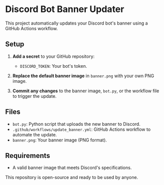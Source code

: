 # Discord Bot Banner Updater

This project automatically updates your Discord bot's banner using a GitHub Actions workflow.

## Setup

1. **Add a secret** to your GitHub repository:
   - `DISCORD_TOKEN`: Your bot's token.

2. **Replace the default banner image** in `banner.png` with your own PNG image.

3. **Commit any changes** to the banner image, `bot.py`, or the workflow file to trigger the update.

## Files

- `bot.py`: Python script that uploads the new banner to Discord.
- `.github/workflows/update_banner.yml`: GitHub Actions workflow to automate the update.
- `banner.png`: Your banner image (PNG format).

## Requirements

- A valid banner image that meets Discord's specifications.

This repository is open-source and ready to be used by anyone.

